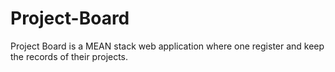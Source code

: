 # Project-Board
Project Board is a MEAN stack web application where one register and keep the records of their projects.
